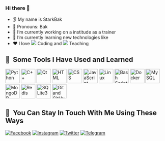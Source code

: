 ### Hi there 👋
* 👂 My name is StarkBak
* 👩 Pronouns: Bak
* 🔭 I’m currently working on a institude as a trainer
* 🌱 I’m currently learning new technologies like 
* ❤️ I love <img src="https://cdn3.iconfinder.com/data/icons/basic-ui-elements-2-4-filled-outline-45/512/Basic_UI_Elements_2.4_-_Filled_Outline_-_45-13-16.png"> Coding and <img src="https://cdn1.iconfinder.com/data/icons/education-bright-fill/60/007_-_Chalkboard-16.png"> Teaching

<h2> 🚀 &nbsp;Some Tools I Have Used and Learned</h2>
<p align="left">
<img src="https://cdn4.iconfinder.com/data/icons/logos-and-brands/512/267_Python_logo-64.png" alt="Python" width="45" height="45"/>
<img src="https://cdn0.iconfinder.com/data/icons/programming-1-1/32/Programming_C-3-64.png" alt="C++" width="45" height="45"/>
<img src="https://cdn0.iconfinder.com/data/icons/flat-round-system/512/qt-64.png" alt="Qt" width="45" height="45"/>
<img src="https://cdn1.iconfinder.com/data/icons/logotypes/32/badge-html-5-64.png" alt="HTML" width="45" height="45"/>
<img src="https://cdn1.iconfinder.com/data/icons/logotypes/32/badge-css-3-64.png" alt="CSS" width="45" height="45"/>
<img src="https://cdn4.iconfinder.com/data/icons/logos-and-brands/512/187_Js_logo_logos-64.png" alt="JavaScript" width="45" height="45"/>
<img src="https://cdn3.iconfinder.com/data/icons/logos-brands-3/24/logo_brand_brands_logos_linux-64.png" alt="Linux" width="45" height="45"/>
<img src="https://cdn.jsdelivr.net/gh/devicons/devicon/icons/bash/bash-original.svg" alt="Bash Scripting" width="45" height="45"/>
<img src="https://cdn4.iconfinder.com/data/icons/logos-and-brands/512/97_Docker_logo_logos-64.png" alt="Docker" width="45" height="45"/>
<img src="https://cdn4.iconfinder.com/data/icons/logos-3/181/MySQL-64.png" alt="MySQL" width="45" height="45"/>
<img src="https://cdn4.iconfinder.com/data/icons/logos-3/512/mongodb-2-64.png" alt="MongoDB" width="45" height="45"/>
<img src="https://cdn4.iconfinder.com/data/icons/logos-brands-5/24/redis-64.png" alt="Redis" width="45" height="45"/>
<img src="https://cdn0.iconfinder.com/data/icons/file-format-database-j-fill/64/database_file_document-56-64.png" alt="SQLite3" width="45" height="45"/>
<img src="https://cdn3.iconfinder.com/data/icons/social-media-2169/24/social_media_social_media_logo_git-64.png" alt="Git and GitHub" width="45" height="45"/>
</p>

<h2> 🚀 &nbsp;You Can Stay In Touch With Me Using These Ways</h2>
<p>
  <a href="" target="blank"><img src="https://cdn1.iconfinder.com/data/icons/logotypes/32/square-facebook-64.png" alt="Facebook"></a>
  <a href="https://www.instagram.com/starkbaktec/" target="blank"><img src="https://cdn2.iconfinder.com/data/icons/social-media-applications/64/social_media_applications_3-instagram-64.png" alt="Instagram"></a>
  <a href="https://twitter.com/StarkBakTec" target="blank"><img src="https://cdn2.iconfinder.com/data/icons/social-media-2285/512/1_Twitter_colored_svg-64.png" alt="Twitter"></a>
  <a href="https://t.me/StarkBak" target="blank"><img src="https://cdn3.iconfinder.com/data/icons/social-icons-33/512/Telegram-64.png" alt="Telegram"></a>
</p>
